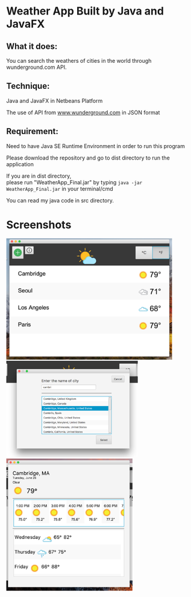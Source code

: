 # Weather App Built by Java and JavaFX

## What it does: 

You can search the weathers of cities in the world through wunderground.com API.

## Technique:

Java and JavaFX in Netbeans Platform

The use of API from www.wunderground.com in JSON format

## Requirement: 

Need to have Java SE Runtime Environment in order to run this program

Please download the repository and go to dist directory to run the application

If you are in dist directory, <br>
please run "WeatherApp_Final.jar" by
typing `java -jar WeatherApp_Final.jar` in your terminal/cmd

You can read my java code in src directory.

# Screenshots


<img src="images/mainpage.png" width="440" height="321">
<img src="images/searchquery.png" width="349" height="256">
<img src="images/detailpage.png" width="335" height="350">

